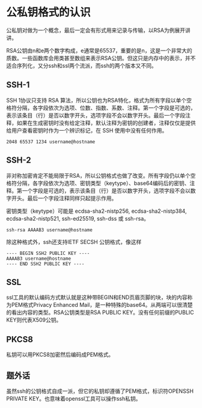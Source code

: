 公私钥格式的认识
====
公私钥对做为一个概念，最后一定会有形式用来记录与传输，以RSA为例展开讲讲。

RSA公钥由n和e两个数字构成，e通常是65537，重要的是n，这是一个非常大的质数。一些函数库会用类甚至数组来表示RSA公钥。但这只是内存中的表示，并不适合序列化，又分ssh和ssl两个流派，而ssh的两个版本又不同。

SSH-1
----
SSH 1协议只支持 RSA 算法，所以公钥也为RSA特化，格式为所有字段以单个空格符分隔，各字段依次为选项、位数、指数、系数、注释。第一个字段是可选的，表示该条目（行）是否以数字开头，选项字段不会以数字开头。最后一个字段注释，如果在生成密钥时没有给定注释，默认注释为密钥的创建者，注释仅仅是提供给用户查看密钥时作为一个辨识标记，在 SSH 使用中没有任何作用。

```
2048 65537 1234 username@hostname
```

SSH-2
----
非对称加密肯定不能局限于RSA，所以公钥格式也做了改变。所有字段仍以单个空格符分隔，各字段依次为选项、密钥类型（keytype）、base64编码后的密钥、注释。第一个字段是可选的，表示该条目（行）是否以数字开头，选项字段不会以数字开头。最后一个字段注释同样只起提示作用。

密钥类型（keytype）可能是 ecdsa-sha2-nistp256, ecdsa-sha2-nistp384, ecdsa-sha2-nistp521, ssh-ed25519, ssh-dss 或 ssh-rsa。

```
ssh-rsa AAAAB3 username@hostname
```

除这种格式外，ssh还支持IETF SECSH 公钥格式，像这样

```
---- BEGIN SSH2 PUBLIC KEY ----
AAAAB3 username@hostname
---- END SSH2 PUBLIC KEY ----
```

SSL
----
ssl工具的默认编码方式默认就是这种带BEGIN和END页眉页脚的块，块的内容称为PEM格式Privacy Enhanced Mail，是一种特殊的base64。从两端可以很清楚的看出内容的类型。RSA公钥类型是RSA PUBLIC KEY。没有任何前缀的PUBLIC KEY则代表X509公钥。

PKCS8
----
私钥可以用PKCS8加密然后编码成PEM格式。

题外话
----
虽然ssh的公钥格式自成一派，但它的私钥却遵循了PEM格式，标识符OPENSSH PRIVATE KEY。也意味着openssl工具可以操作ssh私钥。